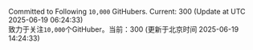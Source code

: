 Committed to Following `10,000` GitHubers. Current: <!-- FOLLOWING_COUNT -->300<!-- FOLLOWING_COUNT --> (Update at UTC <!-- LAST_UPDATED -->2025-06-19 06:24:33<!-- LAST_UPDATED -->)<br>
致力于关注`10,000`个GitHuber。当前：<!-- FOLLOWING_COUNT -->300<!-- FOLLOWING_COUNT --> (更新于北京时间 <!-- LAST_UPDATED_CST -->2025-06-19 14:24:33<!-- LAST_UPDATED_CST -->)
